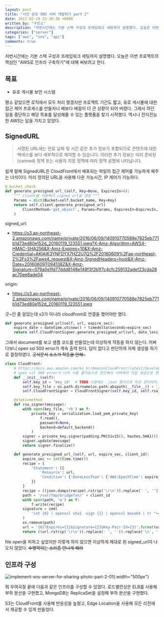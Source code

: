 ```yaml
---
layout: post
title: "사진 공유 SNS 서버 개발하기 part 2"
date: 2017-02-19 22:30:30 +0900
written_by: "구르소"
description: "저번시간에는 기본 스택 구성과 프레임워크 세팅까지 설명했다. 오늘은 이번 프로젝트의 핵심인 AWS로 인프라 구축하기에 대해 써보려고 한다."
categories: ["server"]
tags: ["aws", "sns", "api"]
comments: true
---
```


저번시간에는 기본 스택 구성과 프레임워크 세팅까지 설명했다. 오늘은 이번 프로젝트의 핵심인 "AWS로 인프라 구축하기"에 대해 써보려고 한다.

## 목표

- 유로 게시물 보안 시스템

평소 같았으면 로직에서 모두 처리 했겠지만 프로젝트 기간도 짧고, 유로 게시물에 대한 접근 제어 프로세스를 만들자니 배보다 배꼽이 더 큰 상황이 되어 버렸다. 그래서 하던 일을 중단하고 해당 목표를 달성해줄 수 있는 플랫폼을 찾기 시작했다. 역시나 전지전능한 AWS는 답을 가지고 있었다.

## SignedURL

> 서명된 URL에는 만료 날짜 및 시간 같은 추가 정보가 포함되므로 콘텐츠에 대한 액세스를 보다 세부적으로 제어할 수 있습니다. 이러한 추가 정보는 미리 준비된(canned) 정책 또는 사용자 지정 정책에 따라 정책 설명에 나타납니다.

쉽게 말해 SignedURL은 CloudFront에서 배포되는 파일의 접근 제어를 가능하게 해주는 녀석이다. 미리 정의된 URL을 사용해 다운 가능시간, IP 제어가 가능하다.

```py
@_bucket_check
def generate_presigned_url_(self, Key=None, ExpiresIn=0):
    """ client를 이용해서 signed url을 생성 """
    Params = dict(Bucket=self.bucket_name, Key=Key)
    return self.client.generate_presigned_url(
        ClientMethod='get_object', Params=Params, ExpiresIn=ExpiresIn, HttpMethod='GET'
    )
```

signed_url:

- https://s3.ap-northeast-2.amazonaws.com/name/private/2016/06/09/140910770588e7825eb771b1d73ed80e152d_20160119_123551.jpeg?X-Amz-Algorithm=AWS4-HMAC-SHA256&X-Amz-Expires=10&X-Amz-Credential=AKIAIK3YNFDYX7HZ2U7Q%2F20160609%2Fap-northeast-2%2Fs3%2Faws4_request&X-Amz-SignedHeaders=host&X-Amz-Date=20160609T094138Z&X-Amz-Signature=079a0e1fd77ddd8148e148f3f2b1f7c4cfc259132adef23cda28ac70ee8ade04

origin:

- https://s3.ap-northeast-2.amazonaws.com/name/private/2016/06/09/140910770588e7825eb771b1d73ed80e152d_20160119_123551.jpeg

굿~인 줄 알았는데 s3가 아니라 cloudfront로 연결을 했어야만 했다.

```py
def generate_presigned_url(self, url, expire_sec):
    expire_date = datetime.utcnow() + timedelta(seconds=expire_sec)
    return self.CloudFrontSigner.generate_presigned_url(url, date_less_than=expire_date)
```

그래서 document를 보고 샘플 코드를 만들었는데 이상하게 작동을 하지 않는다. 어쩌다보니 open ssl 500 error가 계속 출력 된다. 답이 없다고 판단하여 자체 생성을 하기로 결정하였다. ~~공식문서 소스가 작동을 안해..~~

```py
class CloudFront:
    # https://docs.aws.amazon.com/ko_kr/AmazonCloudFront/latest/DeveloperGuide/private-content-trusted-signers.html#private-content-creating-cloudfront-key-pairs
    # open ssl 500 error가 나서 사용 불가능으로 판단해서 서버에서 직접 생성으로 변경
    def __init__(self):
        self.key_id = 'key_id'  # TODO 나중에는 .json 형식으로 따로 관리하자.
        self.key_file = os.path.dirname(os.path.abspath(__file__)) + '/pk-key_file.pem'
        self.CloudFrontSigner = CloudFrontSigner(self.key_id, self.rsa_signer)

    @staticmethod
    def rsa_signer(message):
        with open(key_file, 'rb') as f:
            private_key = serialization.load_pem_private_key(
                f.read(),
                password=None,
                backend=default_backend()
            )
        signer = private_key.signer(padding.PKCS1v15(), hashes.SHA1())
        signer.update(message)
        return signer.finalize()

    def generate_presigned_url_(self, url, expire_sec, client_id):
        expire_sec += int(time.time())
        recipe = {
            'Statement': [{
                'Resource': url,
                'Condition': {'DateLessThan': {'AWS:EpochTime': expire_sec}}
            }]
        }
        recipe = ((json.dumps(recipe).rstrip('\r\n')).replace(' ', '')).rstrip(os.linesep)
        path = '/var/tmp/bridgefan/' + client_id
        with open(path, 'w') as f:
            f.write(recipe)
        signature = cmd(
            'cat {0} | openssl sha1 -sign {1} | openssl base64 | tr "+=/" "-_~"'.format(path, self.key_file)
        )
        os.remove(path)
        url = '{0}?Expires={1}&Signature={2}&Key-Pair-Id={3}'.format(url, expire_sec, signature, self.key_id)
        return ((url.rstrip('\r\n')).replace(' ', '')).replace('\n', '')
```

file open을 피하고 싶었지만 이렇게 하지 않으면 이상하게 제대로 된 signed_url이 나오지 않았다. ~~수명깍이는 소리좀 안나게 해라~~

## 인프라 구성

![implement-sns-server-for-sharing-photo-part-2-01](/assets/images/implement-sns-server-for-sharing-photo-part-2-01.jpg){:width="500px"}

뭐 우여곡절 끝에 다음과 같은 인프라를 구성할 수 있었다. 로드밸런싱은 ELB를 사용해 부하 분산을 구현했고, MongoDB는 ReplicaSet을 설정해 부하 분산을 구현했다.

S3는 CloudFront를 사용해 반응성을 높혔고, Edge Location을 사용해 모든 리전에서 제공할 수 있게 만들었다.